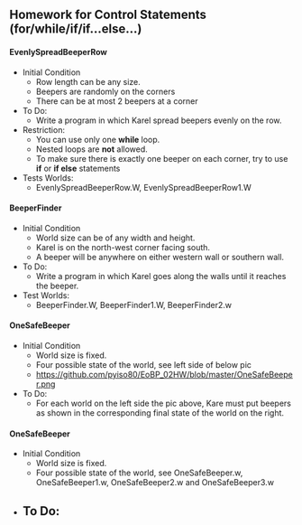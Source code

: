 ## Homework for Control Statements (for/while/if/if...else...)

#### EvenlySpreadBeeperRow
- Initial Condition
    - Row length can be any size.
    - Beepers are randomly on the corners
    - There can be at most 2 beepers at a corner
- To Do:
    - Write a program in which Karel spread beepers evenly on the row.
- Restriction:
    - You can use only one **while** loop.
    - Nested loops are **not** allowed.
    - To make sure there is exactly one beeper on each corner, try to use **if** or **if else** statements
- Tests Worlds:
    - EvenlySpreadBeeperRow.W, EvenlySpreadBeeperRow1.W

#### BeeperFinder
- Initial Condition
    - World size can be of any width and height.
    - Karel is on the north-west corner facing south.
    - A beeper will be anywhere on either western wall or southern wall.
- To Do:
    - Write a program in which Karel goes along the walls until it reaches the beeper.
- Test Worlds:
    - BeeperFinder.W, BeeperFinder1.W, BeeperFinder2.w


 #### OneSafeBeeper
 - Initial Condition
     - World size is fixed.
     - Four possible state of the world, see left side of below pic
     - https://github.com/pyiso80/EoBP_02HW/blob/master/OneSafeBeeper.png
 - To Do:
     - For each world on the left side the pic above, Kare must put beepers as shown in the corresponding final state of the world on the right.




#### OneSafeBeeper
- Initial Condition
    - World size is fixed.
    - Four possible state of the world, see OneSafeBeeper.w, OneSafeBeeper1.w, OneSafeBeeper2.w and OneSafeBeeper3.w
- To Do:
    -